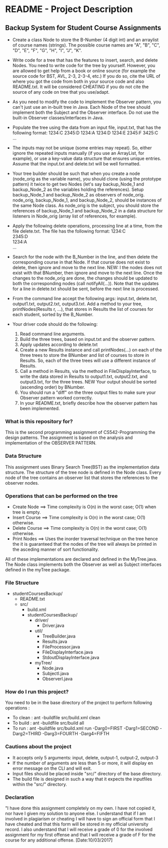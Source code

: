 # README - Project Description #

## Backup System for Student Course Assignments ##

* Create a class Node to store the B-Number (4 digit int) and an arraylist of course names (strings). The possible course names are "A", "B", "C", "D", "E", "F", "G", "H", "I", "J", "K".
* Write code for a tree that has the features to insert, search, and delete Nodes. You need to write code for the tree by yourself. However, you are allowed to get help from a book or online source (for example the source code for BST, AVL, 2-3, 2-3-4, etc.) If you do so, cite the URL of where you got the code from both in your source code and also README.txt. It will be considered CHEATING if you do not cite the source of any code on tree that you use/adapt.
* As you need to modify the code to implement the Observer pattern, you can't just use an in-built tree in Java. Each Node of the tree should implement both the Subject and the Observer interface. Do not use the built-in Observer classes/interfaces in Java.
* Populate the tree using the data from an input file, input.txt, that has the following format:
	1234:C
	2345:D
	1234:A
	1234:D
	1234:E
	2345:F
	3425:C
	...

* The inputs may not be unique (some entries may repeat). So, either ignore the repeated inputs manually (if you use an ArrayList, for example), or use a key-value data structure that ensures unique entries. Assume that the input.txt and delete.txt will be well formatted.

* Your tree builder should be such that when you create a node (node_orig as the variable name), you should clone (using the prototype pattern) it twice to get two Nodes (let's say backup_Node_1 and backup_Node_2 as the variables holding the references). Setup backup_Node_1 and backup_Node_2 as observers of node_orig. node_orig, backup_Node_1, and backup_Node_2, should be instances of the same Node class. As node_orig is the subject, you should store the references of backup_Node_1 and backup_Node_2 in a data structure for listeners in Node_orig (array list of references, for example).

* Apply the following delete operations, processing line at a time, from the file delete.txt. The file has the following format:
	1234:C <br />
	2345:D <br />
	1234:A <br />
	... <br />

* Search for the node with the B_Number in the line, and then delete the corresponding course in that Node. If that course does not exist to delete, then ignore and move to the next line. NEW: I the nodes does not exist with that BNumber, then ignore and move to the next line. Once the changes to the node_orig are done, the changes should be updated to both the corresponding nodes (call notifyAll(...)). Note that the updates for a line in delete.txt should be sent, before the next line is processed.

* From the command line accept the following args: input.txt, delete.txt, output1.txt, output2.txt, output3.txt.
Add a method to your tree, printNodes(Results r, ...), that stores in Results the list of courses for each student, sorted by the B_Number.

* Your driver code should do the following:
	1. Read command line arguments.
	2. Build the three trees, based on input.txt and the observer pattern.
	3. Apply updates according to delete.txt
	4. Create a new Results instance and call printNodes(...) on each of the three trees to store the BNumber and list of courses to store in Results. So, each of the three trees will use a different instance of Results.
	5. Call a method in Results, via the method in FileDisplayInterface, to write the data stored in Results to output1.txt, output2.txt, and output3.txt, for the three trees. NEW Your output should be sorted (ascending order) by BNumber.
	6. You should run a "diff" on the three output files to make sure your Observer pattern worked correctly.
	7. In your README.txt, briefly describe how the observer pattern has been implemented.

### What is this repository for? ###

This is the second programming assignment of CS542-Programming the design patterns. The assignment is based on the analysis and implementation of the OBSERVER PATTERN.

### Data Structure ###

This assignment uses Binary Search Tree(BST) as the implementation data structure.
The structure of the tree node is defined in the Node class. Every node of the tree
contains an observer list that stores the references to the observer nodes.

### Operations that can be performed on the tree ###

* Create Node ==> Time complexity is O(n) in the worst case; O(1) when tree is empty.
* Insert Course ==> Time complexity is O(n) in the worst case; O(1) otherwise.
* Delete Course ==> Time complexity is O(n) in the worst case; O(1) otherwise.
* Print Nodes ==> Uses the inorder traversal technique on the tree hence the it is 
guaranteed that the nodes of the tree will always be printed in the asceding manner
of sort functionality.

All of these implementations are declared and defined in the MyTree.java. The Node
class implements both the Observer as well as Subject interfaces defined in the
myTree package.

### File Structure ###

* studentCoursesBackup/
	* README.txt
	* src/ 
		* build.xml
		* studentCoursesBackup/
			* driver/
				* Driver.java
			* util/
				* TreeBuilder.java
				* Results.java
				* FileProcessor.java
				* FileDisplayInterface.java
				* StdoutDisplayInterface.java
			* myTree/
				* Node.java
				* SubjectI.java
				* ObserverI.java

### How do I run this project? ###

You need to be in the base directory of the project to perform following operations :
* To clean : ant -buildfile src/build.xml clean
* To build : ant -buildfile src/build all
* To run : ant -buildfile src/build.xml run -Darg0=FIRST -Darg1=SECOND -Darg2=THIRD -Darg3=FOURTH -Darg4=FIFTH 

### Cautions about the project ###

* It accepts only 5 arguments: input, delete, output-1, output-2, output-3
* If the number of arguments are less than 5 or more, it will display en error
message on the CLI and will exit.
* Input files should be placed inside "src/" directory of the base directory.
* The build file is designed in such a way that it expects the inputfiles within the "src/" directory. 

### Declaration ###

"I have done this assignment completely on my own. I have not copied it, nor have I given my solution to anyone else. I understand that if I am involved in plagiarism or cheating I will have to sign an official form that I have cheated and that this form will be stored in my official university record. I also understand that I will receive a grade of 0 for the involved assignment for my first offense and that I will receive a grade of F for the course for any additional
offense. 
[Date:10/03/2017]
